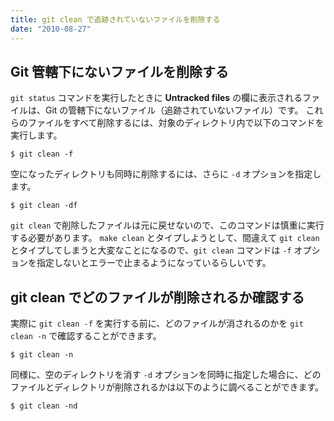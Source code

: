 ```yaml
---
title: git clean で追跡されていないファイルを削除する
date: "2010-08-27"
---
```


Git 管轄下にないファイルを削除する
----

`git status` コマンドを実行したときに **Untracked files** の欄に表示されるファイルは、Git の管轄下にないファイル（追跡されていないファイル）です。
これらのファイルをすべて削除するには、対象のディレクトリ内で以下のコマンドを実行します。

```
$ git clean -f
```

空になったディレクトリも同時に削除するには、さらに `-d` オプションを指定します。

```
$ git clean -df
```

`git clean` で削除したファイルは元に戻せないので、このコマンドは慎重に実行する必要があります。
`make clean` とタイプしようとして、間違えて `git clean` とタイプしてしまうと大変なことになるので、`git clean` コマンドは `-f` オプションを指定しないとエラーで止まるようになっているらしいです。


git clean でどのファイルが削除されるか確認する
----

実際に `git clean -f` を実行する前に、どのファイルが消されるのかを `git clean -n` で確認することができます。

```
$ git clean -n
```

同様に、空のディレクトリを消す `-d` オプションを同時に指定した場合に、どのファイルとディレクトリが削除されるかは以下のように調べることができます。

```
$ git clean -nd
```

